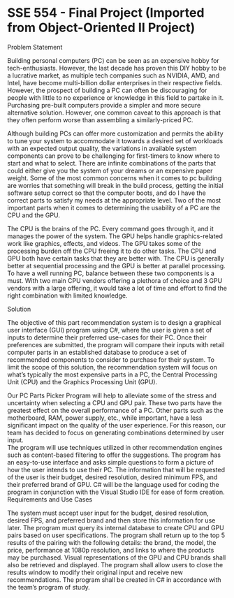 # SSE 554 - Final Project (Imported from Object-Oriented II Project)

Problem Statement

Building personal computers (PC) can be seen as an expensive hobby for tech-enthusiasts. However, the last decade has proven this DIY hobby to be a lucrative market, as multiple tech companies such as NVIDIA, AMD, and Intel, have become multi-billion dollar enterprises in their respective fields. However, the prospect of building a PC can often be discouraging for people with little to no experience or knowledge in this field to partake in it. Purchasing pre-built computers provide a simpler and more secure alternative solution. However, one common caveat to this approach is that they often perform worse than assembling a similarly-priced PC.  
 
Although building PCs can offer more customization and permits the ability to tune your system to accommodate it towards a desired set of workloads with an expected output quality, the variations in available system components can prove to be challenging for first-timers to know where to start and what to select. There are infinite combinations of the parts that could either give you the system of your dreams or an expensive paper weight. Some of the most common concerns when it comes to pc building are worries that something will break in the build process, getting the initial software setup correct so that the computer boots, and do I have the correct parts to satisfy my needs at the appropriate level. Two of the most important parts when it comes to determining the usability of a PC are the CPU and the GPU.  
 
The CPU is the brains of the PC. Every command goes through it, and it manages the power of the system. The GPU helps handle graphics-related work like graphics, effects, and videos. The GPU takes some of the processing burden off the CPU freeing it to do other tasks. The CPU and GPU both have certain tasks that they are better with. The CPU is generally better at sequential processing and the GPU is better at parallel processing. To have a well running PC, balance between these two components is a must. With two main CPU vendors offering a plethora of choice and 3 GPU vendors with a large offering, it would take a lot of time and effort to find the right combination with limited knowledge.   

Solution  

The objective of this part recommendation system is to design a graphical user interface (GUI) program using C#, where the user is given a set of inputs to determine their preferred use-cases for their PC. Once their preferences are submitted, the program will compare their inputs with retail computer parts in an established database to produce a set of recommended components to consider to purchase for their system. To limit the scope of this solution, the recommendation system will focus on what’s typically the most expensive parts in a PC, the Central Processing Unit (CPU) and the Graphics Processing Unit (GPU). 
 
Our PC Parts Picker Program will help to alleviate some of the stress and uncertainty when selecting a CPU and GPU pair. These two parts have the greatest effect on the overall performance of a PC. Other parts such as the motherboard, RAM, power supply, etc., while important, have a less significant impact on the quality of the user experience. For this reason, our team has decided to focus on generating combinations determined by user input.   
The program will use techniques utilized in other recommendation engines such as content-based filtering to offer the suggestions.  The program has an easy-to-use interface and asks simple questions to form a picture of how the user intends to use their PC. The information that will be requested of the user is their budget, desired resolution, desired minimum FPS, and their preferred brand of GPU. C# will be the language used for coding the program in conjunction with the Visual Studio IDE for ease of form creation.  
Requirements and Use Cases  

The system must accept user input for the budget, desired resolution, desired FPS, and preferred brand and then store this information for use later.  The program must query its internal database to create CPU and GPU pairs based on user specifications. The program shall return up to the top 5 results of the pairing with the following details: the brand, the model, the price, performance at 1080p resolution, and links to where the products may be purchased. Visual representations of the GPU and CPU brands shall also be retrieved and displayed. The program shall allow users to close the results window to modify their original input and receive new recommendations. The program shall be created in C# in accordance with the team’s program of study.  
